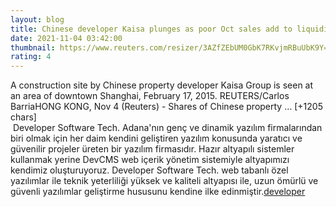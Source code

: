 ```yaml
--- 
layout: blog
title: Chinese developer Kaisa plunges as poor Oct sales add to liquidity worries - Reuters
date: 2021-11-04 03:42:00
thumbnail: https://www.reuters.com/resizer/3AZfZEbUM0GbK7RKvjmRBuUbK9Y=/1200x628/smart/filters:quality(80)/cloudfront-us-east-2.images.arcpublishing.com/reuters/QS4U3WESINMN3PCSGBIXTXYRQI.jpg
rating: 4
---
```

A construction site by Chinese property developer Kaisa Group is seen at an area of downtown Shanghai, February 17, 2015. REUTERS/Carlos BarriaHONG KONG, Nov 4 (Reuters) - Shares of Chinese property … [+1205 chars]</br>&nbsp;Developer Software Tech. Adana'nın genç ve dinamik yazılım firmalarından biri olmak için her daim kendini geliştiren yazılım konusunda yaratıcı ve güvenilir projeler üreten bir yazılım firmasıdır. Hazır altyapılı sistemler kullanmak yerine DevCMS web içerik yönetim sistemiyle altyapımızı kendimiz oluşturuyoruz. Developer Software Tech. web tabanlı özel yazılımlar ile teknik yeterliliği yüksek ve kaliteli altyapısı ile, uzun ömürlü ve güvenli yazılımlar geliştirme hususunu kendine ilke edinmiştir.<a href="https://www.developerbilisim.com/">developer</a>